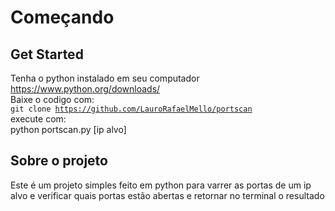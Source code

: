 # Começando
## Get Started
Tenha o python instalado em seu computador<br/>
https://www.python.org/downloads/<br/>
Baixe o codigo com:<br/>
<code>git clone https://github.com/LauroRafaelMello/portscan</code><br/>
execute com:<br/>
python portscan.py [ip alvo]<br/>

## Sobre o projeto
Este é um projeto simples feito em python para varrer as portas de um ip alvo e verificar quais portas estão abertas e retornar no terminal o resultado